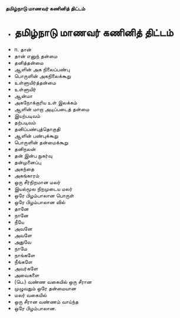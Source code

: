 **தமிழ்நாடு மாணவர் கணினித் திட்டம்**
- # தமிழ்நாடு மாணவர் கணினித் திட்டம்
- n. தான்
- தான் எனுந் தன்மை
- தனித்தன்மை
- ஆளின் அக நிலைப்பண்பு
- பொருளின் அகநிலைக்கூறு
- உள்ளுயிர்த்தன்மை
- உள்ளுயிர்
- ஆன்மா
- அகநோக்குரிய உள் இலக்கம்
- ஆளின் மாறா அடிப்படைத் தன்மை
- இயற்படிவம்
- தற்படிவம்
- தனிப்பண்புத்தொகுதி
- ஆளின் பண்புக்கூறு
- பொருளின் தன்மைக்கூறு
- தனிநலன்
- தன் இன்ப நுகர்வு
- தன்முனைப்பு
- அகந்தை
- அகங்காரம்
- ஒரு சீர்நிறமான மலர்
- இயல்மூல நிறமுடைய மலர்
- ஒரே பிழம்பாலான பொருள்
- ஒரே பிழம்பாலான வில்
- தானே
- நானே
- நீயே
- அவனே
- அவளே
- அதுவே
- நாமே
- நாங்களே
- நீங்களே
- அவர்களே
- அவைகளை
- (பெ.) வண்ண வகையில் ஒரு சீரான
- முழுவதும் ஒரே தன்மையான
- மலர் வகையில்
- ஒரு சீரான வண்ணம் வாய்ந்த
- ஒரே பிழம்பாலான.

